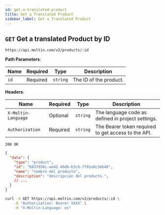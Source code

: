 ```yaml
---
id: get-a-translated-product
title: Get a Translated Product
sidebar_label: Get a Translated Product
---
```


## `GET` Get a translated Product by ID

```http
https://api.moltin.com/v2/products/:id
```

<!--DOCUSAURUS_CODE_TABS-->

<!-- Request -->

**Path Parameters**:

| Name | Required | Type | Description |
| --- | --- | --- | --- |
| `id` | Required | `string` | The ID of the product. |

**Headers**:

| Name | Required | Type | Description |
| --- | --- | --- | --- |
| `X-Moltin-Language` | Optional | `string` | The language code as defined in project settings. |
| `Authorization` | Required | `string` | The Bearer token required to get access to the API. |


<!-- Response -->

`200 OK`


```json
{
  "data": {
    "type": "product",
    "id": "6837058c-ae42-46db-b3c6-7f01e0c34b40",
    "name": "nombre del producto",
    "description": "descripción del producto.",
    // ...
  }
}
```

<!--END_DOCUSAURUS_CODE_TABS-->

<!--DOCUSAURUS_CODE_TABS-->

<!--cURL-->

```bash
curl -X GET https://api.moltin.com/v2/products/:id \
    -H "Authorization: Bearer XXXX" \
    -H "X-Moltin-Language: es"
```

<!--END_DOCUSAURUS_CODE_TABS-->
